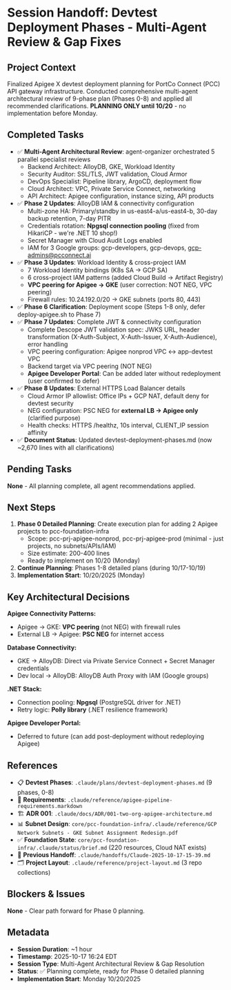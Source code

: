 # Session Handoff: Devtest Deployment Phases - Multi-Agent Review & Gap Fixes

## Project Context

Finalized Apigee X devtest deployment planning for PortCo Connect (PCC) API gateway infrastructure. Conducted comprehensive multi-agent architectural review of 9-phase plan (Phases 0-8) and applied all recommended clarifications. **PLANNING ONLY until 10/20** - no implementation before Monday.

## Completed Tasks

- ✅ **Multi-Agent Architectural Review**: agent-organizer orchestrated 5 parallel specialist reviews
  - Backend Architect: AlloyDB, GKE, Workload Identity
  - Security Auditor: SSL/TLS, JWT validation, Cloud Armor
  - DevOps Specialist: Pipeline library, ArgoCD, deployment flow
  - Cloud Architect: VPC, Private Service Connect, networking
  - API Architect: Apigee configuration, instance sizing, API products
- ✅ **Phase 2 Updates**: AlloyDB IAM & connectivity configuration
  - Multi-zone HA: Primary/standby in us-east4-a/us-east4-b, 30-day backup retention, 7-day PITR
  - Credentials rotation: **Npgsql connection pooling** (fixed from HikariCP - we're .NET 10 shop!)
  - Secret Manager with Cloud Audit Logs enabled
  - IAM for 3 Google groups: gcp-developers, gcp-devops, gcp-admins@pcconnect.ai
- ✅ **Phase 3 Updates**: Workload Identity & cross-project IAM
  - 7 Workload Identity bindings (K8s SA → GCP SA)
  - 6 cross-project IAM patterns (added Cloud Build → Artifact Registry)
  - **VPC peering for Apigee → GKE** (user correction: NOT NEG, VPC peering)
  - Firewall rules: 10.24.192.0/20 → GKE subnets (ports 80, 443)
- ✅ **Phase 6 Clarification**: Deployment scope (Steps 1-8 only, defer deploy-apigee.sh to Phase 7)
- ✅ **Phase 7 Updates**: Complete JWT & connectivity configuration
  - Complete Descope JWT validation spec: JWKS URL, header transformation (X-Auth-Subject, X-Auth-Issuer, X-Auth-Audience), error handling
  - VPC peering configuration: Apigee nonprod VPC ↔ app-devtest VPC
  - Backend target via VPC peering (NOT NEG)
  - **Apigee Developer Portal**: Can be added later without redeployment (user confirmed to defer)
- ✅ **Phase 8 Updates**: External HTTPS Load Balancer details
  - Cloud Armor IP allowlist: Office IPs + GCP NAT, default deny for devtest security
  - NEG configuration: PSC NEG for **external LB → Apigee only** (clarified purpose)
  - Health checks: HTTPS /healthz, 10s interval, CLIENT_IP session affinity
- ✅ **Document Status**: Updated devtest-deployment-phases.md (now ~2,670 lines with all clarifications)

## Pending Tasks

**None** - All planning complete, all agent recommendations applied.

## Next Steps

1. **Phase 0 Detailed Planning**: Create execution plan for adding 2 Apigee projects to pcc-foundation-infra
   - Scope: pcc-prj-apigee-nonprod, pcc-prj-apigee-prod (minimal - just projects, no subnets/APIs/IAM)
   - Size estimate: 200-400 lines
   - Ready to implement on 10/20 (Monday)
2. **Continue Planning**: Phases 1-8 detailed plans (during 10/17-10/19)
3. **Implementation Start**: 10/20/2025 (Monday)

## Key Architectural Decisions

**Apigee Connectivity Patterns:**
- Apigee → GKE: **VPC peering** (not NEG) with firewall rules
- External LB → Apigee: **PSC NEG** for internet access

**Database Connectivity:**
- GKE → AlloyDB: Direct via Private Service Connect + Secret Manager credentials
- Dev local → AlloyDB: AlloyDB Auth Proxy with IAM (Google groups)

**.NET Stack:**
- Connection pooling: **Npgsql** (PostgreSQL driver for .NET)
- Retry logic: **Polly library** (.NET resilience framework)

**Apigee Developer Portal:**
- Deferred to future (can add post-deployment without redeploying Apigee)

## References

- 📋 **Devtest Phases**: `.claude/plans/devtest-deployment-phases.md` (9 phases, 0-8)
- 📝 **Requirements**: `.claude/reference/apigee-pipeline-requirements.markdown`
- 🏗️ **ADR 001**: `.claude/docs/ADR/001-two-org-apigee-architecture.md`
- 📊 **Subnet Design**: `core/pcc-foundation-infra/.claude/reference/GCP Network Subnets - GKE Subnet Assignment Redesign.pdf`
- ✅ **Foundation State**: `core/pcc-foundation-infra/.claude/status/brief.md` (220 resources, Cloud NAT exists)
- 📅 **Previous Handoff**: `.claude/handoffs/Claude-2025-10-17-15-39.md`
- 🗂️ **Project Layout**: `.claude/reference/project-layout.md` (3 repo collections)

## Blockers & Issues

**None** - Clear path forward for Phase 0 planning.

## Metadata

- **Session Duration**: ~1 hour
- **Timestamp**: 2025-10-17 16:24 EDT
- **Session Type**: Multi-Agent Architectural Review & Gap Resolution
- **Status**: ✅ Planning complete, ready for Phase 0 detailed planning
- **Implementation Start**: Monday 10/20/2025
